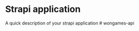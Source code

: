 # Strapi application

A quick description of your strapi application
#   w o n g a m e s - a p i  
 